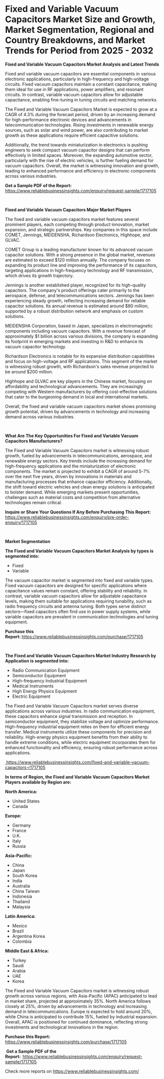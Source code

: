 <p><h1>Fixed and Variable Vacuum Capacitors Market Size and Growth, Market Segmentation, Regional and Country Breakdowns, and Market Trends for Period from 2025 -  2032</h1></p><p><strong>Fixed and Variable Vacuum Capacitors Market Analysis and Latest Trends</strong></p>
<p><p>Fixed and variable vacuum capacitors are essential components in various electronic applications, particularly in high-frequency and high-voltage circuits. Fixed vacuum capacitors maintain a constant capacitance, making them ideal for use in RF applications, power amplifiers, and resonant circuits. In contrast, variable vacuum capacitors allow for adjustable capacitance, enabling fine-tuning in tuning circuits and matching networks.</p><p>The Fixed and Variable Vacuum Capacitors Market is expected to grow at a CAGR of 4.3% during the forecast period, driven by an increasing demand for high-performance electronic devices and advancements in telecommunication technologies. Rising investments in renewable energy sources, such as solar and wind power, are also contributing to market growth as these applications require efficient capacitive solutions. </p><p>Additionally, the trend towards miniaturization in electronics is pushing engineers to seek compact vacuum capacitor designs that can perform effectively in limited spaces. Moreover, the expanding automotive sector, particularly with the rise of electric vehicles, is further fueling demand for vacuum capacitors. Overall, the market is witnessing innovation and growth, leading to enhanced performance and efficiency in electronic components across various industries.</p></p>
<p><strong>Get a Sample PDF of the Report:&nbsp;</strong> <a href="https://www.reliablebusinessinsights.com/enquiry/request-sample/1717105?utm_campaign=3259&utm_medium=2&utm_source=Github&utm_content=ia&utm_term=25032025&utm_id=fixed-and-variable-vacuum-capacitors">https://www.reliablebusinessinsights.com/enquiry/request-sample/1717105</a></p>
<p>&nbsp;</p>
<p><strong>Fixed and Variable Vacuum Capacitors Major Market Players</strong></p>
<p><p>The fixed and variable vacuum capacitors market features several prominent players, each competing through product innovation, market expansion, and strategic partnerships. Key companies in this space include COMET, Jennings, MEIDENSHA, Richardson Electronics, Highhope, and GLVAC.</p><p>COMET Group is a leading manufacturer known for its advanced vacuum capacitor solutions. With a strong presence in the global market, revenues are estimated to exceed $120 million annually. The company focuses on expanding its product line and improving the performance of its capacitors, targeting applications in high-frequency technology and RF transmission, which drives its growth trajectory.</p><p>Jennings is another established player, recognized for its high-quality capacitors. The company's product offerings cater primarily to the aerospace, defense, and telecommunications sectors. Jennings has been experiencing steady growth, reflecting increasing demand for reliable capacitor solutions. Its annual revenue is estimated around $80 million, supported by a robust distribution network and emphasis on custom solutions.</p><p>MEIDENSHA Corporation, based in Japan, specializes in electromagnetic components including vacuum capacitors. With a revenue forecast of approximately $1 billion across various divisions, the company is expanding its footprint in emerging markets and investing in R&D to enhance its vacuum capacitor technology.</p><p>Richardson Electronics is notable for its expansive distribution capabilities and focus on high-voltage and RF applications. This segment of the market is witnessing robust growth, with Richardson's sales revenue projected to be around $200 million.</p><p>Highhope and GLVAC are key players in the Chinese market, focusing on affordability and technological advancements. They are increasingly competing with Western manufacturers by offering cost-effective solutions that cater to the burgeoning demand in local and international markets.</p><p>Overall, the fixed and variable vacuum capacitors market shows promising growth potential, driven by advancements in technology and increasing demand across various industries.</p></p>
<p>&nbsp;</p>
<p><strong>What Are The Key Opportunities For Fixed and Variable Vacuum Capacitors Manufacturers?</strong></p>
<p><p>The Fixed and Variable Vacuum Capacitors market is witnessing robust growth, fueled by advancements in telecommunications, aerospace, and renewable energy sectors. Key trends include the increasing demand for high-frequency applications and the miniaturization of electronic components. The market is projected to exhibit a CAGR of around 5-7% over the next five years, driven by innovations in materials and manufacturing processes that enhance capacitor efficiency. Additionally, the shift toward electric vehicles and clean energy solutions is anticipated to bolster demand. While emerging markets present opportunities, challenges such as material costs and competition from alternative technologies remain critical.</p></p>
<p><strong>Inquire or Share Your Questions If Any Before Purchasing This Report:</strong> <a href="https://www.reliablebusinessinsights.com/enquiry/pre-order-enquiry/1717105?utm_campaign=3259&utm_medium=2&utm_source=Github&utm_content=ia&utm_term=25032025&utm_id=fixed-and-variable-vacuum-capacitors">https://www.reliablebusinessinsights.com/enquiry/pre-order-enquiry/1717105</a></p>
<p>&nbsp;</p>
<p><strong>Market Segmentation</strong></p>
<p><strong>The Fixed and Variable Vacuum Capacitors Market Analysis by types is segmented into:</strong></p>
<p><ul><li>Fixed</li><li>Variable</li></ul></p>
<p><p>The vacuum capacitor market is segmented into fixed and variable types. Fixed vacuum capacitors are designed for specific applications where capacitance values remain constant, offering stability and reliability. In contrast, variable vacuum capacitors allow for adjustable capacitance levels, making them suitable for applications requiring tunability, such as radio frequency circuits and antenna tuning. Both types serve distinct sectors—fixed capacitors often find use in power supply systems, while variable capacitors are prevalent in communication technologies and tuning equipment.</p></p>
<p><strong>Purchase this Report:&nbsp;</strong><a href="https://www.reliablebusinessinsights.com/purchase/1717105?utm_campaign=3259&utm_medium=2&utm_source=Github&utm_content=ia&utm_term=25032025&utm_id=fixed-and-variable-vacuum-capacitors">https://www.reliablebusinessinsights.com/purchase/1717105</a></p>
<p>&nbsp;</p>
<p><strong>The Fixed and Variable Vacuum Capacitors Market Industry Research by Application is segmented into:</strong></p>
<p><ul><li>Radio Communication Equipment</li><li>Semiconductor Equipment</li><li>High-frequency Industrial Equipment</li><li>Medical Instruments</li><li>High Energy Physics Equipment</li><li>Electric Equipment</li></ul></p>
<p><p>The Fixed and Variable Vacuum Capacitors market serves diverse applications across various industries. In radio communication equipment, these capacitors enhance signal transmission and reception. In semiconductor equipment, they stabilize voltage and optimize performance. High-frequency industrial equipment relies on them for efficient energy transfer. Medical instruments utilize these components for precision and reliability. High-energy physics equipment benefits from their ability to handle extreme conditions, while electric equipment incorporates them for enhanced functionality and efficiency, ensuring robust performance across applications.</p></p>
<p><a href="https://www.reliablebusinessinsights.com/fixed-and-variable-vacuum-capacitors-r1717105?utm_campaign=3259&utm_medium=2&utm_source=Github&utm_content=ia&utm_term=25032025&utm_id=fixed-and-variable-vacuum-capacitors">&nbsp;https://www.reliablebusinessinsights.com/fixed-and-variable-vacuum-capacitors-r1717105</a></p>
<p><strong>In terms of Region, the Fixed and Variable Vacuum Capacitors Market Players available by Region are:</strong></p>
<p>
    <p> <strong> North America: </strong>
        <ul>
            <li>United States</li>
            <li>Canada</li>
        </ul>
        </p> 
    <p> <strong> Europe: </strong>
        <ul>
            <li>Germany</li>
            <li>France</li>
            <li>U.K.</li>
            <li>Italy</li>
            <li>Russia</li>
        </ul>
        </p> 
    <p> <strong> Asia-Pacific: </strong>
        <ul>
            <li>China</li>
            <li>Japan</li>
            <li>South Korea</li>
            <li>India</li>
            <li>Australia</li>
            <li>China Taiwan</li>
            <li>Indonesia</li>
            <li>Thailand</li>
            <li>Malaysia</li>
        </ul>
        </p> 
    <p> <strong> Latin America: </strong>
        <ul>
            <li>Mexico</li>
            <li>Brazil</li>
            <li>Argentina Korea</li>
            <li>Colombia</li>
        </ul>
        </p> 
    <p> <strong> Middle East & Africa: </strong>
        <ul>
            <li>Turkey</li>
            <li>Saudi</li>
            <li>Arabia</li>
            <li>UAE</li>
            <li>Korea</li>
        </ul>
    </p>
    </p>
<p><p>The Fixed and Variable Vacuum Capacitors market is witnessing robust growth across various regions, with Asia-Pacific (APAC) anticipated to lead in market share, projected at approximately 35%. North America follows closely at 25%, driven by advancements in technology and increasing demand in telecommunications. Europe is expected to hold around 20%, while China is anticipated to contribute 15%, fueled by industrial expansion. Overall, APAC is positioned for continued dominance, reflecting strong investments and technological innovations in the region.</p></p>
<p><strong>Purchase this Report: </strong><a href="https://www.reliablebusinessinsights.com/purchase/1717105?utm_campaign=3259&utm_medium=2&utm_source=Github&utm_content=ia&utm_term=25032025&utm_id=fixed-and-variable-vacuum-capacitors">https://www.reliablebusinessinsights.com/purchase/1717105</a></p>
<p>&nbsp;<strong>Get a Sample PDF of the Report:&nbsp;&nbsp;</strong><a href="https://www.reliablebusinessinsights.com/enquiry/request-sample/1717105?utm_campaign=3259&utm_medium=2&utm_source=Github&utm_content=ia&utm_term=25032025&utm_id=fixed-and-variable-vacuum-capacitors">https://www.reliablebusinessinsights.com/enquiry/request-sample/1717105</a></p>
<p><strong></strong></p>
<p>Check more reports on <a href="https://www.reliablebusinessinsights.com/?utm_campaign=3259&utm_medium=2&utm_source=Github&utm_content=ia&utm_term=25032025&utm_id=fixed-and-variable-vacuum-capacitors">https://www.reliablebusinessinsights.com/</a></p>